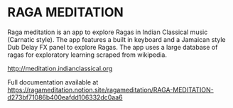 # RAGA MEDITATION
Raga meditation is an app to explore Ragas in Indian Classical music (Carnatic style). 
The app features a built in keyboard and a Jamaican style Dub Delay FX panel to explore Ragas. The app uses a large database of ragas for exploratory learning scraped from wikipedia. 

http://meditation.indianclassical.org

Full documentation available at 
https://ragameditation.notion.site/ragameditation/RAGA-MEDITATION-d273bf71086b400eafdd106332dc0aa6
